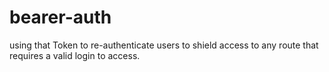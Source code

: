 # bearer-auth
 using that Token to re-authenticate users to shield access to any route that requires a valid login to access.
